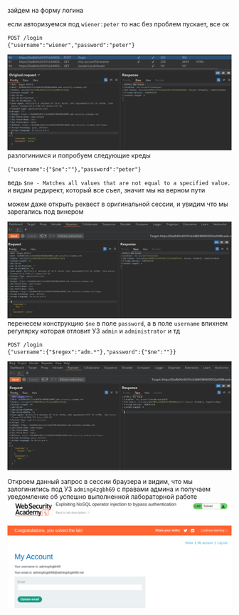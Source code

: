 зайдем на форму логина

если авторизуемся под `wiener:peter` то нас без проблем пускает, все ок
```
POST /login
{"username":"wiener","password":"peter"}
```
![img](https://github.com/adyatlove/PortSwiggerAcademy/blob/main/12.%20NoSQL%20injection/2.%20Exploiting%20NoSQL%20operator%20injection%20to%20bypass%20authentication/pics%20for%20walktrough/1.png)
разлогинимся и попробуем следующие креды
```
{"username":{"$ne":""},"password":"peter"}
```
ведь 
`$ne - Matches all values that are not equal to a specified value.`
и видим редирект, который все съел, значит мы на верном пути

можем даже открыть реквест в оригинальной сессии, и увидим что мы зарегались под винером

![img](https://github.com/adyatlove/PortSwiggerAcademy/blob/main/12.%20NoSQL%20injection/2.%20Exploiting%20NoSQL%20operator%20injection%20to%20bypass%20authentication/pics%20for%20walktrough/2.png)
перенесем конструкцию `$ne` в поле `password`, а в поле `username` впихнем регулярку которая отловит УЗ `admin` и `administrator` и тд
```
POST /login 
{"username":{"$regex":"adm.*"},"password":{"$ne":""}}
```
![img](https://github.com/adyatlove/PortSwiggerAcademy/blob/main/12.%20NoSQL%20injection/2.%20Exploiting%20NoSQL%20operator%20injection%20to%20bypass%20authentication/pics%20for%20walktrough/3.png)

Откроем данный запрос в сессии браузера и видим, что мы залогинились под УЗ `adming4zgbh69` с правами админа и получаем уведомление об успешно выполненной лабораторной работе
![img](https://github.com/adyatlove/PortSwiggerAcademy/blob/main/12.%20NoSQL%20injection/2.%20Exploiting%20NoSQL%20operator%20injection%20to%20bypass%20authentication/pics%20for%20walktrough/4.png)
